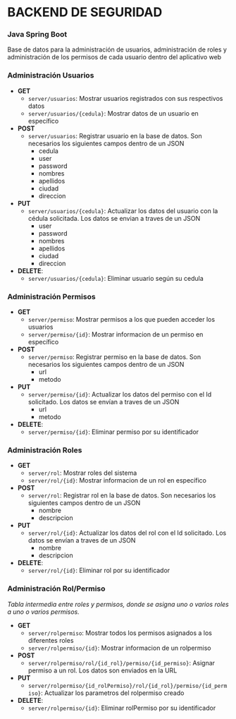 # BACKEND DE SEGURIDAD
### Java Spring Boot

Base de datos para la administración de usuarios, administración de
roles y administración de los permisos de cada usuario dentro del
aplicativo web


### Administración Usuarios
* **GET** 
  * ``server/usuarios``: Mostrar usuarios registrados con sus respectivos datos
  * ``server/usuarios/{cedula}``: Mostrar datos de un usuario en específico
* **POST**
  * ``server/usuarios``: Registrar usuario en la base de datos. Son necesarios los siguientes campos dentro de un JSON
    * cedula 
    * user 
    * password 
    * nombres 
    * apellidos 
    * ciudad 
    * direccion
* **PUT**
  * ``server/usuarios/{cedula}``: Actualizar los datos del usuario con la cédula solicitada. Los datos se envian a traves de un JSON
      * user
      * password
      * nombres
      * apellidos
      * ciudad
      * direccion
* **DELETE**:
  * ``server/usuarios/{cedula}``: Eliminar usuario según su cedula


### Administración Permisos
* **GET**
  * ``server/permiso``: Mostrar permisos a los que pueden acceder los usuarios
  * ``server/permiso/{id}``: Mostrar informacion de un permiso en específico
* **POST**
  * ``server/permiso``: Registrar permiso en la base de datos. Son necesarios los siguientes campos dentro de un JSON
    * url
    * metodo
* **PUT**
  * ``server/permiso/{id}``: Actualizar los datos del permiso con el Id solicitado. Los datos se envían a traves de un JSON
    * url
    * metodo
* **DELETE**:
  * ``server/permiso/{id}``: Eliminar permiso por su identificador

### Administración Roles
* **GET**
  * ``server/rol``: Mostrar roles del sistema
  * ``server/rol/{id}``: Mostrar informacion de un rol en específico
* **POST**
  * ``server/rol``: Registrar rol en la base de datos. Son necesarios los siguientes campos dentro de un JSON
    * nombre
    * descripcion
* **PUT**
  * ``server/rol/{id}``: Actualizar los datos del rol con el Id solicitado. Los datos se envían a traves de un JSON
    * nombre
    * descripcion
* **DELETE**:
  * ``server/rol/{id}``: Eliminar rol por su identificador

### Administración Rol/Permiso
_Tabla intermedia entre roles y permisos, donde se asigna uno o varios roles a uno o varios permisos._ 
* **GET**
  * ``server/rolpermiso``: Mostrar todos los permisos asignados a los diferentes roles
  * ``server/rolpermiso/{id}``: Mostrar informacion de un rolpermiso 
* **POST**
  * ``server/rolpermiso/rol/{id_rol}/permiso/{id_permiso}``: Asignar permiso a un rol. Los datos son enviados en la URL
* **PUT**
  * ``server/rolpermiso/{id_rolPermiso}/rol/{id_rol}/permiso/{id_permiso}``: Actualizar los parametros del rolpermiso creado
* **DELETE**:
  * ``server/rolpermiso/{id}``: Eliminar rolPermiso por su identificador